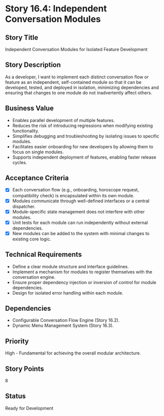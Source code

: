 # Story 16.4: Independent Conversation Modules

## Story Title
Independent Conversation Modules for Isolated Feature Development

## Story Description
As a developer, I want to implement each distinct conversation flow or feature as an independent, self-contained module so that it can be developed, tested, and deployed in isolation, minimizing dependencies and ensuring that changes to one module do not inadvertently affect others.

## Business Value
- Enables parallel development of multiple features.
- Reduces the risk of introducing regressions when modifying existing functionality.
- Simplifies debugging and troubleshooting by isolating issues to specific modules.
- Facilitates easier onboarding for new developers by allowing them to focus on single modules.
- Supports independent deployment of features, enabling faster release cycles.

## Acceptance Criteria
- [x] Each conversation flow (e.g., onboarding, horoscope request, compatibility check) is encapsulated within its own module.
- [x] Modules communicate through well-defined interfaces or a central dispatcher.
- [x] Module-specific state management does not interfere with other modules.
- [x] Unit tests for each module can run independently without external dependencies.
- [x] New modules can be added to the system with minimal changes to existing core logic.

## Technical Requirements
- Define a clear module structure and interface guidelines.
- Implement a mechanism for modules to register themselves with the conversation engine.
- Ensure proper dependency injection or inversion of control for module dependencies.
- Design for isolated error handling within each module.

## Dependencies
- Configurable Conversation Flow Engine (Story 16.2).
- Dynamic Menu Management System (Story 16.3).

## Priority
High - Fundamental for achieving the overall modular architecture.

## Story Points
8

## Status
Ready for Development
